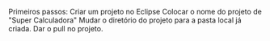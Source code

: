 Primeiros passos:
Criar um projeto no Eclipse
Colocar o nome do projeto de "Super Calculadora"
Mudar o diretório do projeto para a pasta local já criada.
Dar o pull no projeto.
